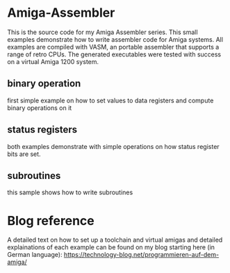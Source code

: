 # Amiga-Assembler

This is the source code for my Amiga Assembler series. This small examples demonstrate how to write assembler code for Amiga systems.
All examples are compiled with VASM, an portable assembler that supports a range of retro CPUs.
The generated executables were tested with success on a virtual Amiga 1200 system.

## binary operation

first simple example on how to set values to data registers and compute binary operations on it

## status registers

both examples demonstrate with simple operations on how status register bits are set.

## subroutines

this sample shows how to write subroutines


# Blog reference

A detailed text on how to set up a toolchain and virtual amigas and detailed explainations of each example can be found on my blog starting here (in German language):
https://technology-blog.net/programmieren-auf-dem-amiga/